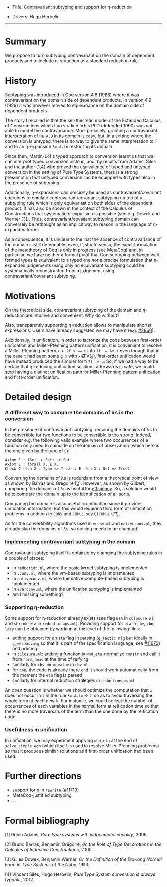 - Title: Contravariant subtyping and support for η-reduction

- Drivers: Hugo Herbelin

----

# Summary

We propose to turn subtyping contravariant on the domain of dependent products and to include η-reduction as a standard reduction rule.

# History

Subtyping was introduced in Coq version 4.8 (1988) where it was contravariant on the domain side of dependent products. In version 4.9 (1989) it was however moved to equivariance on the domain side of dependent products.

The story I recalled is that the set-theoretic model of the Extended Calculus of Constructions which Luo studied in his PhD (defended 1990) was not able to model the contravariance. More precisely, granting a contravariant interpretation of `Πa:A.B` in its domain is easy, but, in a setting where the conversion is untyped, there is no way to give the same interpretation to `f` and to an η-expansion `λx:A.fx` restricting its domain.

Since then, Martin-Löf's typed approach to conversion learnt us that we can interpret typed conversion instead, and, by results from Adams, Siles and the author [[1](https://www.cs.ru.nl/R.Adams/ptseq8.pdf),[4](http://pauillac.inria.fr/~herbelin/articles/jfp-SilHer11-pts-typed-conv-all.pdf)] who proved the equivalence of typed and untyped conversion in the setting of Pure Type Systems, there is a strong presumption that untyped conversion can be equipped with types also in the presence of subtyping.

Additionally, η-expansions can precisely be used as contravariant/covariant coercions to emulate contravariant/covariant subtyping on top of a subtyping rule which is only equivariant on both sides of the dependent product. It has also be shown in the context of the Calculus of Constructions that systematic η-expansion is possible (see e.g. Dowek and Werner [[3](http://citeseerx.ist.psu.edu/viewdoc/download?doi=10.1.1.48.273&rep=rep1&type=pdf)]). Thus, contravariant/covariant subtyping domain can conversely be rethought as an implicit way to reason in the language of η-expanded terms.

As a consequence, it is unclear to me that the absence of contravariance of the domain is still defendable, even, if, stricto sensu, the exact formulation of the metatheory of Coq is only in progress (see MetaCoq) and, in particular, we have neither a formal proof that Coq subtyping between well-formed types is equivalent to a typed one nor a precise formulation that η-expanded judgements using only an equivariant subtyping could be systematically reconstructed from a judgement using contravariant/covariant subtyping.

# Motivations

On the theoretical side, contravariant subtyping of the domain and η-reduction are intuitive and convenient. Why do without?

Also, transparently supporting η-reduction allows to manipulate shorter expressions. Users have already suggested we may have it (e.g. [#2860](http://github.com/coq/coq/issues/2860)).

Additionally, in unification, in order to factorize the code between first-order unification and Miller-Pfenning pattern unification, it is convenient to resolve a Miller-Pfenning pattern `x ⊢ ?f x == t` into `?f := λx.t` even though that in the case `t` had been some `g x` with `x`∉FV(`g`), first-order unification would have instead produced the simpler form `?f := g`. So, if we had a way to be certain that η-reducing unification solutions afterwards is safe, we could stop having a distinct unification path for Miller-Pfenning pattern unification and first-order unification.

# Detailed design

### A different way to compare the domains of λs in the conversion

In the presence of contravariant subtyping, requiring the domains of λs to be convertible for two functions to be convertible is too strong. Indeed, consider e.g. the following valid example where two occurrences of a function only need to coincide on the domain of observation (which here is the one given by the type of `E`):
```
Axiom E : (Set -> Set) -> Set.
Axiom C : forall X, E X.
Check C (fun X : Type => True) : E (fun X : Set => True).
```
Converting the domains of λs is redundant from a theoretical point of view as shown by Barras and Grégoire [[2](https://citeseerx.ist.psu.edu/viewdoc/download?doi=10.1.1.61.2666&rep=rep1&type=pdf)]. However, as shown by Gilbert, comparing the domains of λs is useful for [efficiency](https://github.com/coq/coq/wiki/Performance-experiments#skipping-conversion-of-parameters-of-constructors-and-of-the-domain-of-lambdas-failed). So, a solution would be to compare the domain up to the identification of all sorts.

Comparing the domain is also useful in unification since it provides unification information. But this would require a third form of unification problems in addition to `CONV` and `CUMUL`, say `BICUMUL` (??).

As for the convertibility algorithms used in `vconv.ml` and `nativeconv.ml`, they already skip the domains of λs, so nothing needs to be changed.

### Implementing contravariant subtyping in the domain

Contravariant subtyping itself is obtained by changing the subtyping rules in a couple of places:

- in `reduction.ml`, where the basic kernel subtyping is implemented
- in `vconv.ml`, where the vm-based subtyping is implemented
- in `nativeconv.ml`, where the native-compute-based subtyping is implemented
- in `evarconv.ml`, where the unification subtyping is implemented
- am I missing something?

### Supporting η-reduction

Some support for η-reduction already exists (see flag `ETA` in `cClosure.ml` and `shrink_eta` in `reductionops.ml`). Providing support for `eta` in `cbv`, `cbn`, `lazy` can be obtained by working at the level of the following files:

- adding support for an `eta` flag in parsing (`g_tactic.mlg` but ideally in `g_vernac.mlg` so that it is part of the specification language, see [#11679](http://github.com/coq/coq/issues/11679)) and printing.
- in `cClosure.ml`: adding a function to `whd_eta`-normalize `constr` and call it from `norm_head` at the time of reifying
- similarly for `cbv_norm_value` in `cbv.ml`
- for `cbn`, the code is already there and it should work automatically from the moment the `eta` flag is parsed
- similarly for internal reduction strategies in `reductionops.ml`

An open question is whether we should optimize the computation that `x` does not occur in `t` in the rule `λx:A.tx` → `t`, so as to avoid traversing the whole term at each new λ. For instance, we could collect the number of occurrences of each variables in the normal form at reification time so that there is no more traversals of the term than the one done by the reification code.

### Usefulness in unification

In unification, we may experiment applying `whd_eta` at the end of `solve_simple_eqn` (which itself is used to resolve Miller-Pfenning problems) so that it produces similar solutions as if first-order unification had been used.

# Further directions

- support for η in `rewrite` ([#11719](http://github.com/coq/coq/issues/11719))
- MetaCoq-justified subtyping
- ...

# Formal bibliography

[1] Robin Adams, _Pure type systems with judgemental equality_, 2006.

[2] Bruno Barras, Benjamin Grégoire, _On the Role of Type Decorations in the Calculus of Inductive Constructions_, 2005.

[3] Gilles Dowek, Benjamin Werner, _On the Definition of the Eta-long Normal Form in Type Systems of the Cube_, 1993.

[4] Vincent Siles, Hugo Herbelin, _Pure Type System conversion is always typable_, 2012.
